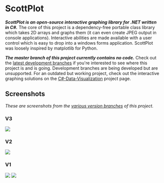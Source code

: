 # ScottPlot

***ScottPlot is an open-source interactive graphing library for .NET written in C#.*** The core of this project is a dependency-free portable class library which takes 2D arrays and graphs them (it can even create JPEG output in console applications). Interactive abilities are made available with a user control which is easy to drop into a windows forms application. ScottPlot was loosely inspired by matplotlib for Python.

***The master branch of this project currently contains no code.*** Check out the [latest development branches](https://github.com/swharden/ScottPlot/branches) if you're interested to see where this project is and is going. Development branches are being developed but are unsupported. For an outdated but working project, check out the interactive graphing solutions on the [C#-Data-Visualization](https://github.com/swharden/Csharp-Data-Visualization) project page.

## Screenshots
_These are screenshots from the [various version branches](https://github.com/swharden/ScottPlot/branches) of this project._

### V3
![](https://github.com/swharden/ScottPlot/blob/v3/src/ScottPlot/screenshot.png)

### V2
![](https://github.com/swharden/ScottPlot/blob/v2/src/ScottPlotV2/ScottPlotV2/screenshot.png)

### V1
![](https://github.com/swharden/ScottPlot/blob/v1/doc/uc-output.png)
![](https://github.com/swharden/ScottPlot/blob/v1/doc/abf-browser.jpg)
